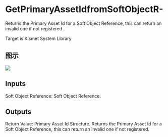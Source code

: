# GetPrimaryAssetIdfromSoftObjectR-

Returns the Primary Asset Id for a Soft Object Reference, this can return an invalid one if not registered

Target is Kismet System Library

## 图示

![]($-20221218-18000932.png)

## Inputs

Soft Object Reference: Soft Object Reference.  

## Outputs

Return Value: Primary Asset Id Structure. Returns the Primary Asset Id for a Soft Object Reference, this can return an invalid one if not registered.

